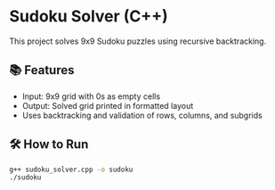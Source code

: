 # Sudoku Solver (C++)

This project solves 9x9 Sudoku puzzles using recursive backtracking.

## 📚 Features
- Input: 9x9 grid with 0s as empty cells
- Output: Solved grid printed in formatted layout
- Uses backtracking and validation of rows, columns, and subgrids

## 🛠️ How to Run

```bash
g++ sudoku_solver.cpp -o sudoku
./sudoku
